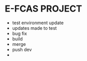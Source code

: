 # E-FCAS PROJECT

- test environment update
- updates made to test
- bug fix
- build
- merge
- push dev
- 
